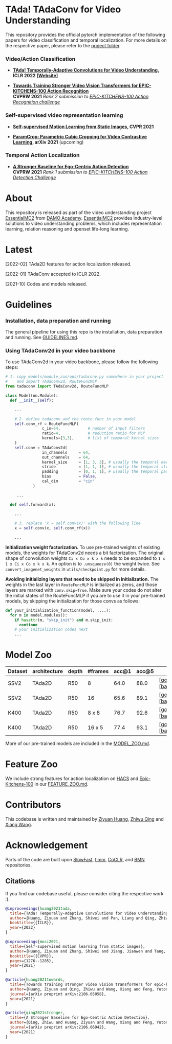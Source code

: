 <!-- # pytorch-video-understanding -->
# TAda! TAdaConv for Video Understanding

This repository provides the official pytorch implementation of the following papers for video classification and temporal localization. For more details on the respective paper, please refer to the [project folder](projects/). 

### Video/Action Classification

- **[TAda! Temporally-Adaptive Convolutions for Video Understanding](https://arxiv.org/pdf/2110.06178.pdf), ICLR 2022 [[Website](https://tadaconv-iclr2022.github.io)]**<br> 

- **[Towards Training Stronger Video Vision Transformers for EPIC-KITCHENS-100 Action Recognition](https://arxiv.org/pdf/2106.05058)**<br>**CVPRW 2021** *Rank 2 submission to [EPIC-KITCHENS-100 Action Recognition challenge](https://competitions.codalab.org/competitions/25923#results)*

### Self-supervised video representation learning

- **[Self-supervised Motion Learning from Static Images](https://openaccess.thecvf.com/content/CVPR2021/papers/Huang_Self-Supervised_Motion_Learning_From_Static_Images_CVPR_2021_paper), CVPR 2021**<br>

- **[ParamCrop: Parametric Cubic Cropping for Video Contrastive Learning](https://arxiv.org/abs/2108.10501), arXiv 2021** (upcoming) <br>

### Temporal Action Localization

- **[A Stronger Baseline for Ego-Centric Action Detection](https://arxiv.org/pdf/2106.06942)**<br>**CVPRW 2021**
*Rank 1 submission to [EPIC-KITCHENS-100 Action Detection Challenge](https://competitions.codalab.org/competitions/25926#results)*

# About

This repository is released as part of the video understanding project [EssentialMC2](https://github.com/alibaba/EssentialMC2) from [DAMO Academy](https://damo.alibaba.com/?lang=en). [EssentialMC2](https://github.com/alibaba/EssentialMC2) provides industry-level solutions to video understanding problems, which includes representation learning, relation reasoning and openset life-long learning. 

# Latest

[2022-02] TAda2D features for action localization released.

[2022-01] TAdaConv accepted to ICLR 2022.

[2021-10] Codes and models released.

# Guidelines

### Installation, data preparation and running

The general pipeline for using this repo is the installation, data preparation and running.
See [GUIDELINES.md](GUIDELINES.md).

### Using TAdaConv2d in your video backbone

To use TAdaConv2d in your video backbone, please follow the following steps:

```python
# 1. copy models/module_zoo/ops/tadaconv.py somewhere in your project 
#    and import TAdaConv2d, RouteFuncMLP
from tadaconv import TAdaConv2d, RouteFuncMLP

class Model(nn.Module):
  def __init__(self):

    ...

    # 2. define tadaconv and the route func in your model
    self.conv_rf = RouteFuncMLP(
                c_in=64,            # number of input filters
                ratio=4,            # reduction ratio for MLP
                kernels=[3,3],      # list of temporal kernel sizes
    )
    self.conv = TAdaConv2d(
                in_channels     = 64,
                out_channels    = 64,
                kernel_size     = [1, 3, 3], # usually the temporal kernel size is fixed to be 1
                stride          = [1, 1, 1], # usually the temporal stride is fixed to be 1
                padding         = [0, 1, 1], # usually the temporal padding is fixed to be 0
                bias            = False,
                cal_dim         = "cin"
            )

     ...

  def self.forward(x):

    ...
    
    # 3. replace 'x = self.conv(x)' with the following line
    x = self.conv(x, self.conv_rf(x))

    ...
```

**Initialization weight factorization.** To use pre-trained weights of existing models, the weights for TAdaConv2d needs a bit factorization. The original shape of convolution weights `Ci x Co x k x k` needs to be expanded to `1 x 1 x Ci x Co x k x k`. An option is to `.unsqueeze(0)` the weight twice. See `convert_imagenet_weights` in `utils/checkpoint.py` for more details. 

**Avoiding initializing layers that need to be skipped in initialization.** The weights in the last layer in `RouteFuncMLP` is initialized as zeros, and those layers are marked with `conv.skip=True`. Make sure your codes do not alter the initial states of the RouteFuncMLP if you are to use it in your pre-trained models, by skipping the initialization for those convs as follows:

```python
def your_initialization_function(model, ....):
  for m in model.modules():
    if hasattr(m, "skip_init") and m.skip_init:
      continue
    # your initialization codes next
    ...
```

# Model Zoo

| Dataset | architecture | depth | #frames | acc@1 | acc@5 | checkpoint | config |
| ------------ | ------------ | ------------ | ------------ | ------------ | ------------ | ------------ | ------------ |
| SSV2 | TAda2D | R50 | 8 | 64.0 | 88.0 | [[google drive](https://drive.google.com/file/d/16y6dDf-hcMmJ2jDCV9tRla8aRJZKJXSk/view?usp=sharing)][[baidu](https://pan.baidu.com/s/1CWy35SlWMbKnYqZXESndKg)(code:dlil)] | [tada2d_8f.yaml](configs/projects/tada/ssv2/tada2d_8f.yaml) | 
| SSV2 | TAda2D | R50 | 16 | 65.6 | 89.1 | [[google drive](https://drive.google.com/file/d/1xwCxuFW6DZ0xpEsp_tFJYQRGuHPJe4uS/view?usp=sharing)][[baidu](https://pan.baidu.com/s/1GKUKyDytaKKeCBAerh-4IQ)(code:f857)] | [tada2d_16f.yaml](configs/projects/epic-kitchen-ar/ek100/csn.yaml) | 
| K400 | TAda2D | R50 | 8 x 8 | 76.7 | 92.6 | [[google drive](https://drive.google.com/file/d/1YsbTKLoDwxtStAsP5oxUMbIsw85NvY0O/view?usp=sharing)][[baidu](https://pan.baidu.com/s/1rPPZtVDlEoftkg-r_Di59w)(code:p06d)] |  [tada2d_8x8.yaml](configs/projects/tada/k400/tada2d_8x8.yaml) |
| K400 | TAda2D | R50 | 16 x 5 | 77.4 | 93.1 | [[google drive](https://drive.google.com/file/d/1UQDurxakmnDxa5D2tBuTqTH60BVyW3XM/view?usp=sharing)][[baidu](https://pan.baidu.com/s/1MzFCZU1G1JR2ur9gWd3hCg)(code:6k8h)] | [tada2d_16x5.yaml](configs/projects/tada/k400/tada2d_16x5.yaml) |

More of our pre-trained models are included in the [MODEL_ZOO.md](MODEL_ZOO.md).

# Feature Zoo

We include strong features for action localization on [HACS](http://hacs.csail.mit.edu/) and [Epic-Kitchens-100](https://epic-kitchens.github.io/2021) in our [FEATURE_ZOO.md](FEATURE_ZOO.md).

# Contributors

This codebase is written and maintained by [Ziyuan Huang](https://huang-ziyuan.github.io/), [Zhiwu Qing](https://scholar.google.com/citations?user=q9refl4AAAAJ&hl=zh-CN) and [Xiang Wang](https://scholar.google.com/citations?user=cQbXvkcAAAAJ&hl=zh-CN). 

# Acknowledgement

Parts of the code are built upon [SlowFast](https://github.com/facebookresearch/SlowFast), [timm](https://github.com/rwightman/pytorch-image-models), [CoCLR](https://github.com/TengdaHan/CoCLR), and [BMN](https://github.com/JJBOY/BMN-Boundary-Matching-Network) repositories.

## Citations
If you find our codebase useful, please consider citing the respective work :).
```BibTeX
@inproceedings{huang2021tada,
  title={TAda! Temporally-Adaptive Convolutions for Video Understanding},
  author={Huang, Ziyuan and Zhang, Shiwei and Pan, Liang and Qing, Zhiwu and Tang, Mingqian and Liu, Ziwei and Ang Jr, Marcelo H},
  booktitle={{ICLR}},
  year={2022}
}
```
```BibTeX
@inproceedings{mosi2021,
  title={Self-supervised motion learning from static images},
  author={Huang, Ziyuan and Zhang, Shiwei and Jiang, Jianwen and Tang, Mingqian and Jin, Rong and Ang, Marcelo H},
  booktitle={{CVPR}},
  pages={1276--1285},
  year={2021}
}
```
```BibTeX
@article{huang2021towards,
  title={Towards training stronger video vision transformers for epic-kitchens-100 action recognition},
  author={Huang, Ziyuan and Qing, Zhiwu and Wang, Xiang and Feng, Yutong and Zhang, Shiwei and Jiang, Jianwen and Xia, Zhurong and Tang, Mingqian and Sang, Nong and Ang Jr, Marcelo H},
  journal={arXiv preprint arXiv:2106.05058},
  year={2021}
}
```
```BibTeX
@article{qing2021stronger,
  title={A Stronger Baseline for Ego-Centric Action Detection},
  author={Qing, Zhiwu and Huang, Ziyuan and Wang, Xiang and Feng, Yutong and Zhang, Shiwei and Jiang, Jianwen and Tang, Mingqian and Gao, Changxin and Ang Jr, Marcelo H and Sang, Nong},
  journal={arXiv preprint arXiv:2106.06942},
  year={2021}
}
```